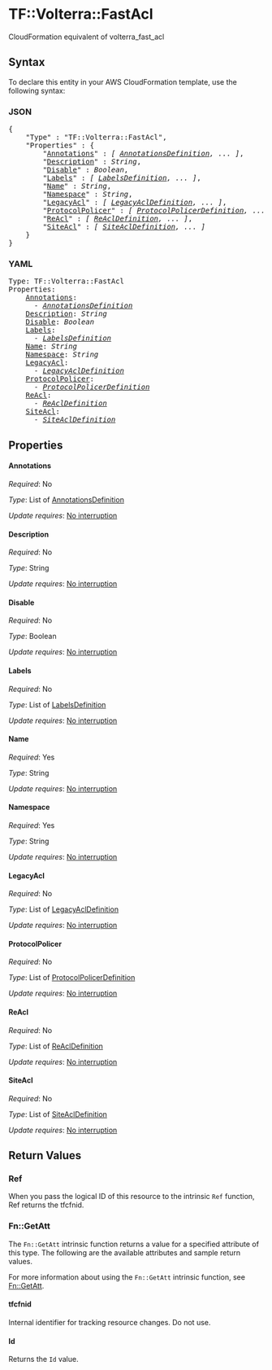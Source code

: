 # TF::Volterra::FastAcl

CloudFormation equivalent of volterra_fast_acl

## Syntax

To declare this entity in your AWS CloudFormation template, use the following syntax:

### JSON

<pre>
{
    "Type" : "TF::Volterra::FastAcl",
    "Properties" : {
        "<a href="#annotations" title="Annotations">Annotations</a>" : <i>[ <a href="annotationsdefinition.md">AnnotationsDefinition</a>, ... ]</i>,
        "<a href="#description" title="Description">Description</a>" : <i>String</i>,
        "<a href="#disable" title="Disable">Disable</a>" : <i>Boolean</i>,
        "<a href="#labels" title="Labels">Labels</a>" : <i>[ <a href="labelsdefinition.md">LabelsDefinition</a>, ... ]</i>,
        "<a href="#name" title="Name">Name</a>" : <i>String</i>,
        "<a href="#namespace" title="Namespace">Namespace</a>" : <i>String</i>,
        "<a href="#legacyacl" title="LegacyAcl">LegacyAcl</a>" : <i>[ <a href="legacyacldefinition.md">LegacyAclDefinition</a>, ... ]</i>,
        "<a href="#protocolpolicer" title="ProtocolPolicer">ProtocolPolicer</a>" : <i>[ <a href="protocolpolicerdefinition.md">ProtocolPolicerDefinition</a>, ... ]</i>,
        "<a href="#reacl" title="ReAcl">ReAcl</a>" : <i>[ <a href="reacldefinition.md">ReAclDefinition</a>, ... ]</i>,
        "<a href="#siteacl" title="SiteAcl">SiteAcl</a>" : <i>[ <a href="siteacldefinition.md">SiteAclDefinition</a>, ... ]</i>
    }
}
</pre>

### YAML

<pre>
Type: TF::Volterra::FastAcl
Properties:
    <a href="#annotations" title="Annotations">Annotations</a>: <i>
      - <a href="annotationsdefinition.md">AnnotationsDefinition</a></i>
    <a href="#description" title="Description">Description</a>: <i>String</i>
    <a href="#disable" title="Disable">Disable</a>: <i>Boolean</i>
    <a href="#labels" title="Labels">Labels</a>: <i>
      - <a href="labelsdefinition.md">LabelsDefinition</a></i>
    <a href="#name" title="Name">Name</a>: <i>String</i>
    <a href="#namespace" title="Namespace">Namespace</a>: <i>String</i>
    <a href="#legacyacl" title="LegacyAcl">LegacyAcl</a>: <i>
      - <a href="legacyacldefinition.md">LegacyAclDefinition</a></i>
    <a href="#protocolpolicer" title="ProtocolPolicer">ProtocolPolicer</a>: <i>
      - <a href="protocolpolicerdefinition.md">ProtocolPolicerDefinition</a></i>
    <a href="#reacl" title="ReAcl">ReAcl</a>: <i>
      - <a href="reacldefinition.md">ReAclDefinition</a></i>
    <a href="#siteacl" title="SiteAcl">SiteAcl</a>: <i>
      - <a href="siteacldefinition.md">SiteAclDefinition</a></i>
</pre>

## Properties

#### Annotations

_Required_: No

_Type_: List of <a href="annotationsdefinition.md">AnnotationsDefinition</a>

_Update requires_: [No interruption](https://docs.aws.amazon.com/AWSCloudFormation/latest/UserGuide/using-cfn-updating-stacks-update-behaviors.html#update-no-interrupt)

#### Description

_Required_: No

_Type_: String

_Update requires_: [No interruption](https://docs.aws.amazon.com/AWSCloudFormation/latest/UserGuide/using-cfn-updating-stacks-update-behaviors.html#update-no-interrupt)

#### Disable

_Required_: No

_Type_: Boolean

_Update requires_: [No interruption](https://docs.aws.amazon.com/AWSCloudFormation/latest/UserGuide/using-cfn-updating-stacks-update-behaviors.html#update-no-interrupt)

#### Labels

_Required_: No

_Type_: List of <a href="labelsdefinition.md">LabelsDefinition</a>

_Update requires_: [No interruption](https://docs.aws.amazon.com/AWSCloudFormation/latest/UserGuide/using-cfn-updating-stacks-update-behaviors.html#update-no-interrupt)

#### Name

_Required_: Yes

_Type_: String

_Update requires_: [No interruption](https://docs.aws.amazon.com/AWSCloudFormation/latest/UserGuide/using-cfn-updating-stacks-update-behaviors.html#update-no-interrupt)

#### Namespace

_Required_: Yes

_Type_: String

_Update requires_: [No interruption](https://docs.aws.amazon.com/AWSCloudFormation/latest/UserGuide/using-cfn-updating-stacks-update-behaviors.html#update-no-interrupt)

#### LegacyAcl

_Required_: No

_Type_: List of <a href="legacyacldefinition.md">LegacyAclDefinition</a>

_Update requires_: [No interruption](https://docs.aws.amazon.com/AWSCloudFormation/latest/UserGuide/using-cfn-updating-stacks-update-behaviors.html#update-no-interrupt)

#### ProtocolPolicer

_Required_: No

_Type_: List of <a href="protocolpolicerdefinition.md">ProtocolPolicerDefinition</a>

_Update requires_: [No interruption](https://docs.aws.amazon.com/AWSCloudFormation/latest/UserGuide/using-cfn-updating-stacks-update-behaviors.html#update-no-interrupt)

#### ReAcl

_Required_: No

_Type_: List of <a href="reacldefinition.md">ReAclDefinition</a>

_Update requires_: [No interruption](https://docs.aws.amazon.com/AWSCloudFormation/latest/UserGuide/using-cfn-updating-stacks-update-behaviors.html#update-no-interrupt)

#### SiteAcl

_Required_: No

_Type_: List of <a href="siteacldefinition.md">SiteAclDefinition</a>

_Update requires_: [No interruption](https://docs.aws.amazon.com/AWSCloudFormation/latest/UserGuide/using-cfn-updating-stacks-update-behaviors.html#update-no-interrupt)

## Return Values

### Ref

When you pass the logical ID of this resource to the intrinsic `Ref` function, Ref returns the tfcfnid.

### Fn::GetAtt

The `Fn::GetAtt` intrinsic function returns a value for a specified attribute of this type. The following are the available attributes and sample return values.

For more information about using the `Fn::GetAtt` intrinsic function, see [Fn::GetAtt](https://docs.aws.amazon.com/AWSCloudFormation/latest/UserGuide/intrinsic-function-reference-getatt.html).

#### tfcfnid

Internal identifier for tracking resource changes. Do not use.

#### Id

Returns the <code>Id</code> value.

